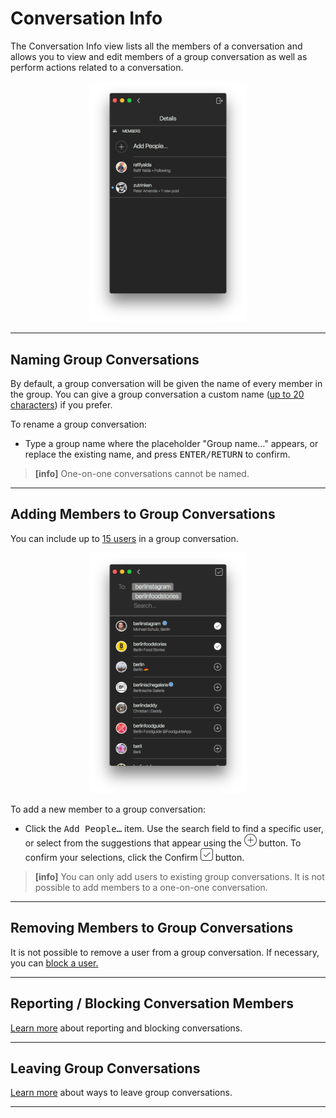 # Conversation Info

The Conversation Info view lists all the members of a conversation and allows you to view and edit members of a group conversation as well as perform actions related to a conversation.

<p style="text-align: center; margin-top: 1em;"><img src="/views/assets/conversation-info.png" width="50%" height="50%" /></p>

------

## Naming Group Conversations

By default, a group conversation will be given the name of every member in the group. You can give a group conversation a custom name ([up to 20 characters](/misc/limits.md)) if you prefer.

To rename a group conversation:

- Type a group name where the placeholder "Group name…" appears, or replace the existing name, and press <kbd>ENTER/RETURN</kbd> to confirm.

> **[info]**
> One-on-one conversations cannot be named.

------

## Adding Members to Group Conversations

You can include up to [15 users](/misc/limits.md) in a group conversation. 

<p style="text-align: center; margin-top: 1em;"><img src="/views/assets/conversation-select.png" width="50%" height="50%" /></p>

To add a new member to a group conversation:

- Click the <kbd>Add People…</kbd> item. Use the search field to find a specific user, or select from the suggestions that appear using the <img src="/views/assets/select.png" width="20" height="20" /> button. To confirm your selections, click the Confirm <img src="/views/assets/accept.png" width="20" height="20" /> button.

> **[info]**
> You can only add users to existing group conversations. It is not possible to add members to a one-on-one conversation.

------

## Removing Members to Group Conversations

It is not possible to remove a user from a group conversation. If necessary, you can [block a user.](/views/profile/blockingusers.md)

------

## Reporting / Blocking Conversation Members

[Learn more](/views/conversations/list.md#reporting--blocking-conversations) about reporting and blocking conversations.

------

## Leaving Group Conversations

[Learn more](/views/conversations/list.md#leaving-group-conversations) about ways to leave group conversations.

------